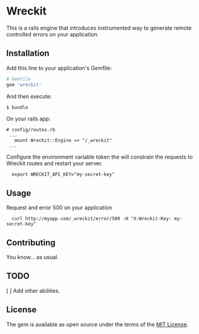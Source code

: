 # Wreckit
This is a rails engine that introduces instrumented way to generate remote controlled errors on your application.

## Installation
Add this line to your application's Gemfile:

```ruby
# Gemfile
gem 'wreckit'
```

And then execute:
```bash
$ bundle
```

On your rails app:

```
# config/routes.rb
 ...
   mount Wreckit::Engine => "/_wreckit"
 ...
```

Configure the environment variable token the will constrain the requests to Wreckit routes and restart your server.

```
  export WRECKIT_API_KEY="my-secret-key"
```

## Usage

Request and error 500 on your application

```
  curl http://myapp.com/_wreckit/error/500 -H "X-Wreckit-Key: my-secret-key"
```

## Contributing
You know... as usual.

## TODO
[ ] Add other abilities.

## License
The gem is available as open source under the terms of the [MIT License](https://opensource.org/licenses/MIT).


